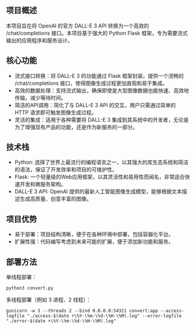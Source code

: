 ## 项目概述
本项目旨在将 OpenAI 的官方 DALL-E 3 API 转换为一个高效的 /chat/completions 接口。本项目基于强大的 Python Flask 框架，专为需要流式输出的应用程序和服务设计。

## 核心功能

- 流式接口转换：将 DALL-E 3 的功能通过 Flask 框架封装，提供一个流畅的 /chat/completions 接口，使得图像生成过程更加直观和易于集成。
- 高效的数据处理：支持流式输出，确保即使是大型图像数据也能快速、高效地传输，减少等待时间。
- 简洁的API调用：简化了与 DALL-E 3 API 的交互，用户只需通过简单的 HTTP 请求即可触发图像生成过程。
- 灵活的集成：适用于各种需要将 DALL-E 3 集成到其系统中的开发者，无论是为了增强现有产品的功能，还是作为新服务的一部分。

## 技术栈

- Python: 选择了世界上最流行的编程语言之一，以其强大的库生态系统和简洁的语法，保证了开发效率和项目的可维护性。
- Flask: 一个轻量级的Web应用框架，以其灵活性和易用性而闻名，非常适合快速开发和微服务架构。
- DALL-E 3 API: OpenAI 提供的最新人工智能图像生成模型，能够根据文本描述生成高质量、创意丰富的图像。

## 项目优势

- 易于部署：项目结构清晰，便于在各种环境中部署，包括容器化平台。
- 扩展性强：代码编写考虑到未来可能的扩展，便于添加新功能和服务。

## 部署方法

单线程部署：
```
python3 convert.py
```

多线程部署（例如 3 进程、2 线程）：
```
gunicorn -w 3 --threads 2 --bind 0.0.0.0:54321 convert:app --access-logfile "./access-$(date +\%Y-\%m-\%d-\%H-\%M).log" --error-logfile "./error-$(date +\%Y-\%m-\%d-\%H-\%M).log"
```
